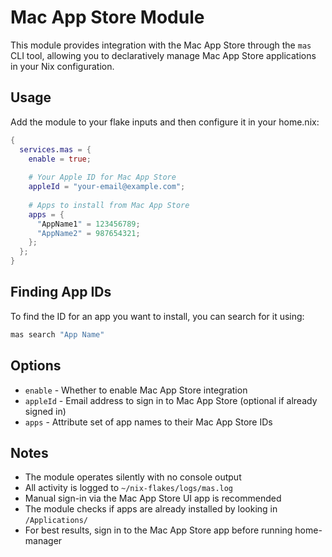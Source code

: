 # Mac App Store Module

This module provides integration with the Mac App Store through the `mas` CLI tool, allowing you to declaratively manage Mac App Store applications in your Nix configuration.

## Usage

Add the module to your flake inputs and then configure it in your home.nix:

```nix
{
  services.mas = {
    enable = true;
    
    # Your Apple ID for Mac App Store
    appleId = "your-email@example.com"; 
    
    # Apps to install from Mac App Store
    apps = {
      "AppName1" = 123456789;
      "AppName2" = 987654321;
    };
  };
}
```

## Finding App IDs

To find the ID for an app you want to install, you can search for it using:

```bash
mas search "App Name"
```

## Options

- `enable` - Whether to enable Mac App Store integration
- `appleId` - Email address to sign in to Mac App Store (optional if already signed in)
- `apps` - Attribute set of app names to their Mac App Store IDs

## Notes

- The module operates silently with no console output
- All activity is logged to `~/nix-flakes/logs/mas.log`
- Manual sign-in via the Mac App Store UI app is recommended
- The module checks if apps are already installed by looking in `/Applications/`
- For best results, sign in to the Mac App Store app before running home-manager